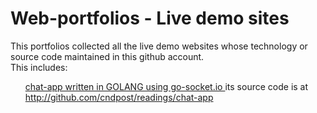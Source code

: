 <h1>Web-portfolios - Live demo sites </h1>
This portfolios collected all the live demo websites whose technology or source code maintained in this github account.
<br>
This includes:
<br>
<ul>
<a href="http://webportfolio.n2k.net:5000" >chat-app written in GOLANG using go-socket.io </a>  its source code is at
<a href="https://github.com/cndpost/readings/chat-app/"> http://github.com/cndpost/readings/chat-app </a>
</ul>



